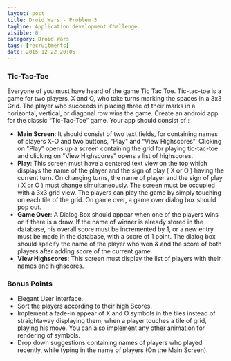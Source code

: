 ```yaml
---
layout: post
title: Droid Wars - Problem 3
tagline: Application development Challenge.
visible: 0
category: Droid Wars
tags: [recruitments]
date: 2015-12-22 20:05
---
```


### **Tic-Tac-Toe**

Everyone of you must have heard of the game Tic Tac Toe. Tic-tac-toe is a game for two players, X and O, who take turns marking the spaces in a 3x3 Grid. The player who succeeds in placing three of their marks in a horizontal, vertical, or diagonal row wins the game. Create an android app for the classic “Tic-Tac-Toe” game. Your app should consist of :

- **Main Screen**: It should consist of two text fields, for containing names of players X-O and two buttons, "Play" and “View Highscores". Clicking on "Play” opens up a screen containing the grid for playing tic-tac-toe and clicking on "View Highscores" opens a list of highscores.
- **Play**: This screen must have a centered text view on the top which displays the name of the player and the sign of play ( X or O ) having the current turn. On changing turns, the name of player and the sign of play ( X or O ) must change simultaneously. The screen must be occupied with a 3x3 grid view. The players can play the game by simply touching on each tile of the grid. On game over, a game over dialog box should pop out.
- **Game Over**: A Dialog Box should appear when one of the players wins or if there is a draw. If the name of winner is already stored in the database, his overall score must be incremented by 1, or a new entry must be made in the database, with a score of 1 point. The dialog box should specify the name of the player who won & and the score of both players after adding score of the current game. 
- **View Highscores**: This screen must display the list of players with their names and highscores.


### **Bonus Points**

 - Elegant User Interface.
 - Sort the players according to their high Scores.
 - Implement a fade-in appear of X and O symbols in the tiles instead of straightaway displaying them, when a player touches a tile of grid, playing his move. You can also implement any other animation for rendering of symbols.
 - Drop down suggestions containing names of players who played recently, while typing in the name of players (On the Main Screen).

